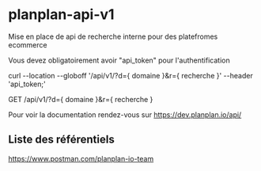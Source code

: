 <h1>planplan-api-v1</h1>

<p>Mise en place de api de recherche interne pour des platefromes ecommerce</p>
<p>Vous devez obligatoirement avoir "api_token" pour l'authentification</p>
<p>curl --location --globoff '/api/v1/?d={ domaine }&r={ recherche }' --header 'api_token;'</p>

<p>GET /api/v1/?d={ domaine }&r={ recherche }</p>

<p>Pour voir la documentation rendez-vous sur <a href="https://dev.planplan.io/api/">https://dev.planplan.io/api/</a></p>

<h2>Liste des référentiels</h2>

<p><a href="https://www.postman.com/planplan-io-team">https://www.postman.com/planplan-io-team</a>
